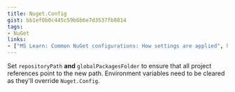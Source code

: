 ```yaml
---
title: Nuget.Config
gist: bb1ef0b0c445c59b6b6e7d3537fb8814
tags:
- NuGet
links:
- ["MS Learn: Common NuGet configurations: How settings are applied", https://learn.microsoft.com/en-gb/nuget/consume-packages/configuring-nuget-behavior#how-settings-are-applied]
---
```

Set `repositoryPath` **and** `globalPackagesFolder` to ensure that all project references point to the new path. 
Environment variables need to be cleared as they'll override `Nuget.Config`.
